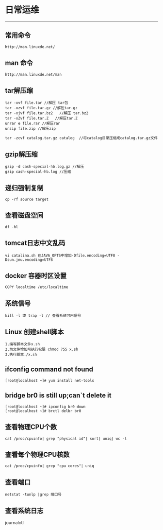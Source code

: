 # 日常运维
---
## 常用命令
````
http://man.linuxde.net/
````
## man 命令
````
http://man.linuxde.net/man
````
## tar解压缩
```
tar -xvf file.tar //解压 tar包
tar -xzvf file.tar.gz //解压tar.gz
tar -xjvf file.tar.bz2   //解压 tar.bz2
tar -xZvf file.tar.Z   //解压tar.Z
unrar e file.rar //解压rar
unzip file.zip //解压zip

tar -zcvf catalog.tar.gz catalog  //将catalog目录压缩成catalog.tar.gz文件
```
## gzip解压缩
```
gzip -d cash-special-hb.log.gz //解压
gzip cash-special-hb.log //压缩
```
## 递归强制复制
```
cp -rf source target
```
## 查看磁盘空间
```
df -hl
```
## tomcat日志中文乱码
```
vi catalina.sh 在JAVA_OPTS中增加-Dfile.encoding=UTF8 -Dsun.jnu.encoding=UTF8
```
## docker 容器时区设置
```
COPY localtime /etc/localtime
```
## 系统信号
````
kill -l 或 trap -l // 查看系统可用信号
````
## Linux 创建shell脚本
````
1.编写脚本文件x.sh
2.为文件增加可执行权限 chmod 755 x.sh
3.执行脚本./x.sh
````
## ifconfig command not found
````
[root@localhost ~]# yum install net-tools
````
## bridge br0 is still up;can`t delete it
````
[root@localhost ~]# ipconfig br0 down
[root@localhost ~]# brctl delbr br0
````
## 查看物理CPU个数
````
cat /proc/cpuinfo| grep "physical id"| sort| uniq| wc -l
````
## 查看每个物理CPU核数
````
cat /proc/cpuinfo| grep "cpu cores"| uniq
````
## 查看端口
````
netstat -tunlp |grep 端口号
````
## 查看系统日志
journalctl
